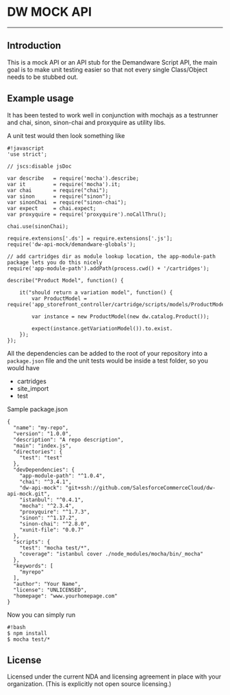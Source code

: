 DW MOCK API
===========

--------------------------

Introduction
------------
This is a mock API or an API stub for the Demandware Script API, the main goal is to make unit testing easier so that not every single Class/Object needs to be stubbed out.

Example usage
-------------

It has been tested to work well in conjunction with mochajs as a testrunner and chai, sinon, sinon-chai and proxyquire as utility libs.

A unit test would then look something like

```
#!javascript
'use strict';

// jscs:disable jsDoc

var describe   = require('mocha').describe;
var it         = require('mocha').it;
var chai       = require("chai");
var sinon      = require("sinon");
var sinonChai  = require("sinon-chai");
var expect     = chai.expect;
var proxyquire = require('proxyquire').noCallThru();

chai.use(sinonChai);

require.extensions['.ds'] = require.extensions['.js'];
require('dw-api-mock/demandware-globals');

// add cartridges dir as module lookup location, the app-module-path package lets you do this nicely
require('app-module-path').addPath(process.cwd() + '/cartridges');

describe("Product Model", function() {

    it("should return a variation model", function() {
	    var ProductModel = require('app_storefront_controller/cartridge/scripts/models/ProductModel');
		
		var instance = new ProductModel(new dw.catalog.Product());
		
		expect(instance.getVariationModel()).to.exist.
	});
});
```

All the dependencies can be added to the root of your repository into a `package.json` file and the unit tests would be inside a test folder, so you would have

* cartridges
* site_import
* test

Sample package.json

```
{
  "name": "my-repo",
  "version": "1.0.0",
  "description": "A repo description",
  "main": "index.js",
  "directories": {
    "test": "test"
  },
  "devDependencies": {
    "app-module-path": "^1.0.4",
    "chai": "^3.4.1",
    "dw-api-mock": "git+ssh://github.com/SalesforceCommerceCloud/dw-api-mock.git",
    "istanbul": "^0.4.1",
    "mocha": "^2.3.4",
    "proxyquire": "^1.7.3",
    "sinon": "^1.17.2",
    "sinon-chai": "^2.8.0",
    "xunit-file": "0.0.7"
  },
  "scripts": {
    "test": "mocha test/*",
    "coverage": "istanbul cover ./node_modules/mocha/bin/_mocha"
  },
  "keywords": [
    "myrepo"
  ],
  "author": "Your Name",
  "license": "UNLICENSED",
  "homepage": "www.yourhomepage.com"
}
```

Now you can simply run
```
#!bash
$ npm install
$ mocha test/*
```

License
-------
Licensed under the current NDA and licensing agreement in place with your organization. (This is explicitly not open source licensing.)
